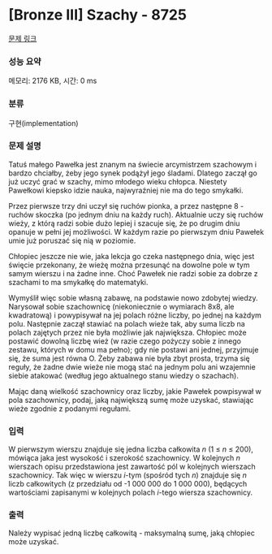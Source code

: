 # [Bronze III] Szachy - 8725 

[문제 링크](https://www.acmicpc.net/problem/8725) 

### 성능 요약

메모리: 2176 KB, 시간: 0 ms

### 분류

구현(implementation)

### 문제 설명

<p>Tatuś małego Pawełka jest znanym na świecie arcymistrzem szachowym i bardzo chciałby, żeby jego synek podążył jego śladami. Dlatego zaczął go już uczyć grać w szachy, mimo młodego wieku chłopca. Niestety Pawełkowi kiepsko idzie nauka, najwyraźniej nie ma do tego smykałki.</p>

<p>Przez pierwsze trzy dni uczył się ruchów pionka, a przez następne 8 - ruchów skoczka (po jednym dniu na każdy ruch). Aktualnie uczy się ruchów wieży, z którą radzi sobie dużo lepiej i szacuje się, że po drugim dniu opanuje w pełni jej możliwości. W każdym razie po pierwszym dniu Pawełek umie już poruszać się nią w poziomie.</p>

<p>Chłopiec jeszcze nie wie, jaka lekcja go czeka następnego dnia, więc jest święcie przekonany, że wieżę można przesunąć na dowolne pole w tym samym wierszu i na żadne inne. Choć Pawełek nie radzi sobie za dobrze z szachami to ma smykałkę do matematyki.</p>

<p>Wymyślił więc sobie własną zabawę, na podstawie nowo zdobytej wiedzy. Narysował sobie szachownicę (niekoniecznie o wymiarach 8x8, ale kwadratową) i powypisywał na jej polach różne liczby, po jednej na każdym polu. Następnie zaczął stawiać na polach wieże tak, aby suma liczb na polach zajętych przez nie była możliwie jak największa. Chłopiec może postawić dowolną liczbę wież (w razie czego pożyczy sobie z innego zestawu, których w domu ma pełno); gdy nie postawi ani jednej, przyjmuje się, że suma jest równa O. Żeby zabawa nie była zbyt prosta, trzyma się reguły, że żadne dwie wieże nie mogą stać na jednym polu ani wzajemnie siebie atakować (według jego aktualnego stanu wiedzy o szachach).</p>

<p>Mając daną wielkość szachownicy oraz liczby, jakie Pawełek powpisywał w pola szachownicy, podaj, jaką największą sumę może uzyskać, stawiając wieże zgodnie z podanymi regułami.</p>

### 입력 

 <p>W pierwszym wierszu znajduje się jedna liczba całkowita <em>n</em> (1 ≤ <em>n</em> ≤ 200), mówiąca jaka jest wysokość i szerokość szachownicy. W kolejnych <em>n</em> wierszach opisu przedstawiona jest zawartość pól w kolejnych wierszach szachownicy. Tak więc w wierszu <em>i</em>-tym (spośród tych <em>n</em>) znajduje się <em>n</em> liczb całkowitych (z przedziału od -1 000 000 do 1 000 000), będących wartościami zapisanymi w kolejnych polach <em>i</em>-tego wiersza szachownicy.</p>

### 출력 

 <p>Należy wypisać jedną liczbę całkowitą - maksymalną sumę, jaką chłopiec może uzyskać.</p>

